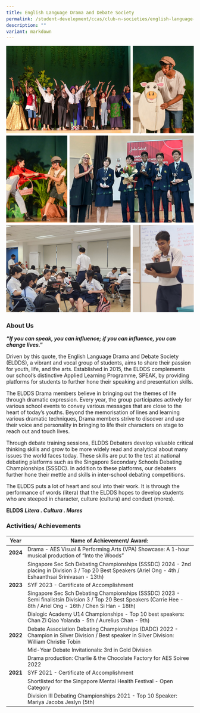 ```yaml
---
title: English Language Drama and Debate Society
permalink: /student-development/ccas/club-n-societies/english-language-drama-and-debate-society/
description: ""
variant: markdown
---
```

![](/images/FIRST_CHOICE_PHOTO.png)

### About Us

_**“If you can speak, you can influence; if you can influence, you can change lives."**_

Driven by this quote, the English Language Drama and Debate Society (ELDDS), a vibrant and vocal group of students, aims to share their passion for youth, life, and the arts. Established in 2015, the ELDDS complements our school’s distinctive Applied Learning Programme, SPEAK, by providing platforms for students to further hone their speaking and presentation skills.

The ELDDS Drama members believe in bringing out the themes of life through dramatic expression. Every year, the group participates actively for various school events to convey various messages that are close to the heart of today’s youths. Beyond the memorisation of lines and learning various dramatic techniques, Drama members strive to discover and use their voice and personality in bringing to life their characters on stage to reach out and touch lives.

Through debate training sessions, ELDDS Debaters develop valuable critical thinking skills and grow to be more widely read and analytical about many issues the world faces today. These skills are put to the test at national debating platforms such as the Singapore Secondary Schools Debating Championships (SSSDC). In addition to these platforms, our debaters further hone their mettle and skills in inter-school debating competitions.

The ELDDS puts a lot of heart and soul into their work. It is through the performance of words (litera) that the ELDDS hopes to develop students who are steeped in character, culture (cultura) and conduct (mores).


**ELDDS**  **_Litera . Cultura . Mores_**


  

### Activities/ Achievements
| Year | Name of Achievement/ Award: | 
| -------- | -------- | 
| **2024**| Drama - AES Visual & Performing Arts (VPA) Showcase:  A 1-hour musical production of “Into the Woods”| 
| | Singapore Sec Sch Debating Championships (SSSDC) 2024 - 2nd placing in Division 3 / Top 20 Best Speakers (Ariel Ong - 4th / Eshaanthsai Srinivasan - 13th)| 
| **2023**   | SYF 2023 - Certificate of Accomplishment| 
|   |  Singapore Sec Sch Debating Championships (SSSDC) 2023 - Semi finalistsin Division 3 / Top 20 Best Speakers (Carrie Hee - 8th / Ariel Ong - 16th / Chen Si Han - 18th)| 
|    |Dialogic Academy U14 Championships - Top 10 best speakers: Chan Zi Qiao Yolanda - 5th / Aurelius Chan - 9th)  | 
|**2022**   | Debate Association Debating Championships (DADC) 2022 - Champion in Silver Division / Best speaker in Silver Division: William Christie Tobin   |
|    | Mid-Year Debate Invitationals: 3rd in Gold Division  |
|   | Drama production: Charlie & the Chocolate Factory for AES Soiree 2022  | 
 | **2021**   | SYF 2021 - Certificate of Accomplishment  | 
|  |  Shortlisted for the Singapore Mental Health Festival - Open Category |  
|   |  Division III Debating Championships 2021 - Top 10 Speaker: Mariya Jacobs Jeslyn (5th)  |